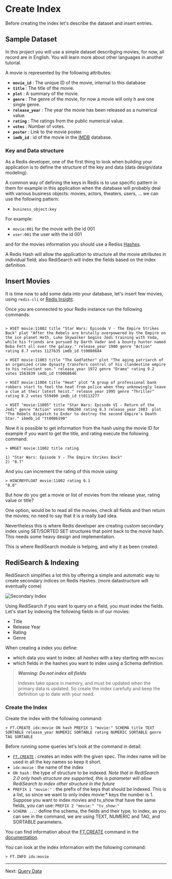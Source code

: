 # Create Index

Before creating the index let's describe the dataset and insert entries.

## Sample Dataset

In this project you will use a simple dataset describging movies, for now, all record are in English. You will learn more about other languages in another tutorial.

A movie is represented by the following attributes:

* **`movie_id`** : The unique ID of the movie, internal to this database
* **`title`** : The title of the movie.
* **`plot`** : A summary of the movie.
* **`genre`** : The genre of the movie, for now a movie will only h ave one single genre.
* **`release_year`** : The year the movie has been released as a numerical value.
* **`rating`** : The ratings from the public numerical value.
* **`votes`** : Number of votes.
* **`poster`** : Link to the movie poster.
* **`imdb_id`** : id of the movie in the [IMDB](https://imdb.com) database.


### Key and Data structure

As a Redis developer, one of the first thing to look when building your application is to define the structure of the key and data (data design/data modeling).

A common way of defining the keys in Redis is to use specific pattern in them for example in this application when the database will probably deal with various business objects: movies, actors, theaters, users, ... we can use the following pattern:

* `business_object:key`

For example:
* `movie:001` for the movie with the id 001
* `user:001` the user with the id 001


and for the movies information you should use a Rediss [Hashes](https://redis.io/topics/data-types#hashes). 

A Redis Hash will allow the application to structure all the movie attributes in individual field; also RediSearch will index the fields based on the index definition.

## Insert Movies


It is time now to add some data into your database, let's insert few movies, using `redis-cli` or [Redis Insight](https://redislabs.com/redisinsight/).

Once you are connected to your Redis instance run the following commands:

```

> HSET movie:11002 title "Star Wars: Episode V - The Empire Strikes Back" plot "After the Rebels are brutally overpowered by the Empire on the ice planet Hoth, Luke Skywalker begins Jedi training with Yoda, while his friends are pursued by Darth Vader and a bounty hunter named Boba Fett all over the galaxy." release_year 1980 genre "Action" rating 8.7 votes 1127635 imdb_id tt0080684

> HSET movie:11003 title "The Godfather" plot "The aging patriarch of an organized crime dynasty transfers control of his clandestine empire to his reluctant son." release_year 1972 genre "Drama" rating 9.2 votes 1563839 imdb_id tt0068646

> HSET movie:11004 title "Heat" plot "A group of professional bank robbers start to feel the heat from police when they unknowingly leave a clue at their latest heist." release_year 1995 genre "Thriller" rating 8.2 votes 559490 imdb_id tt0113277

> HSET "movie:11005" title "Star Wars: Episode VI - Return of the Jedi" genre "Action" votes 906260 rating 8.3 release_year 1983  plot "The Rebels dispatch to Endor to destroy the second Empire's Death Star." ibmdb_id "tt0086190" 

```

Now it is possible to get information from the hash using the movie ID for example if you want to get the title, and rating execute the following command:

```
> HMGET movie:11002 title rating

1) "Star Wars: Episode V - The Empire Strikes Back"
2) "8.7"
```

And you can increment the rating of this movie using:

```
> HINCRBYFLOAT movie:11002 rating 0.1
"8.8"
```

But how do you get a movie or list of movies from the release year, rating value or title?

One option, would be to read all the movies, check all fields and then return the movies; no need to say that it is a really bad idea.

Nevertheless this is where Redis developer are creating custom secondary index using SET/SORTED SET structures that point back to the movie hash. This needs some heavy design and implementation.

This is where RediSearch module is helping, and why it as been created.


## RediSearch & Indexing


RediSearch simplifies a lot this by offering a simple and automatic way to create secondary indices on Redis Hashes. (more datastructure will eventually come)

![Secondary Index](https://github.com/Redis-Developer/getting-started-redisearch/blob/master/docs/images/secondary-index.png)

Using RediSearch if you want to query on a field, you must index the fields. Let's start by indexing the following fields in of our movies:

* Title
* Release Year
* Rating
* Genre

When creating a index you define:

* which data you want to index: all *hashes* with a key starting with `movies` 
* which fields in the hashes you want to index using a Schema definition.

> ***Warning: Do not index all fields***
>
> Indexes take space in memory, and must be updated when the primary data is updated. So create the index carefully and keep the definition up to date with your need.

### Create the Index

Create the index with the following command:

```
> FT.CREATE idx:movie ON hash PREFIX 1 "movie:" SCHEMA title TEXT SORTABLE release_year NUMERIC SORTABLE rating NUMERIC SORTABLE genre TAG SORTABLE
```

Before running some queries let's look at the command in detail:

* [`FT.CREATE`](https://oss.redislabs.com/redisearch/master/Commands/#ftcreate) : creates an index with the given spec. The index name will be used in all the key names so keep it short.
* `idx:movie` : the name of the index
* `ON hash` : the type of structure to be indexed. *Note that in RediSearch 2.0 only hash structure are supported, this is parameter will allow RediSearch to index other structure in the future* 
* `PREFIX 1 "movie:"` : the prefix of the keys that should be indexed. This is a list, so since we want to only index movie:* keys the number is 1. Suppose you want to index movies and tv_show that have the same fields, you can use: `PREFIX 2 "movie:" "tv_show:"` 
* `SCHEMA ...`: define the schema, the fields and their type, to index, as you can see in the command, we are using TEXT, NUMERIC and TAG, and SORTABLE parameters.

You can find information about the [FT.CREATE](https://oss.redislabs.com/redisearch/Commands/#ftcreate) command in the [documentation](https://oss.redislabs.com/redisearch/Commands/#ftcreate).


You can look at the index information with the following command:

```
> FT.INFO idx:movie
```

---
Next: [Query Data](004-query-data.md)
